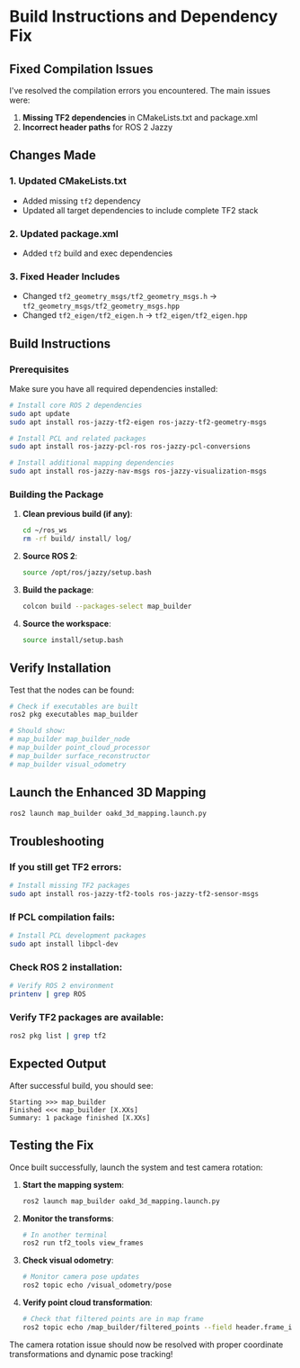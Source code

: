 # Build Instructions and Dependency Fix

## Fixed Compilation Issues

I've resolved the compilation errors you encountered. The main issues were:

1. **Missing TF2 dependencies** in CMakeLists.txt and package.xml
2. **Incorrect header paths** for ROS 2 Jazzy

## Changes Made

### 1. Updated CMakeLists.txt
- Added missing `tf2` dependency
- Updated all target dependencies to include complete TF2 stack

### 2. Updated package.xml
- Added `tf2` build and exec dependencies

### 3. Fixed Header Includes
- Changed `tf2_geometry_msgs/tf2_geometry_msgs.h` → `tf2_geometry_msgs/tf2_geometry_msgs.hpp`
- Changed `tf2_eigen/tf2_eigen.h` → `tf2_eigen/tf2_eigen.hpp`

## Build Instructions

### Prerequisites
Make sure you have all required dependencies installed:

```bash
# Install core ROS 2 dependencies
sudo apt update
sudo apt install ros-jazzy-tf2-eigen ros-jazzy-tf2-geometry-msgs

# Install PCL and related packages
sudo apt install ros-jazzy-pcl-ros ros-jazzy-pcl-conversions

# Install additional mapping dependencies
sudo apt install ros-jazzy-nav-msgs ros-jazzy-visualization-msgs
```

### Building the Package

1. **Clean previous build (if any)**:
   ```bash
   cd ~/ros_ws
   rm -rf build/ install/ log/
   ```

2. **Source ROS 2**:
   ```bash
   source /opt/ros/jazzy/setup.bash
   ```

3. **Build the package**:
   ```bash
   colcon build --packages-select map_builder
   ```

4. **Source the workspace**:
   ```bash
   source install/setup.bash
   ```

## Verify Installation

Test that the nodes can be found:

```bash
# Check if executables are built
ros2 pkg executables map_builder

# Should show:
# map_builder map_builder_node
# map_builder point_cloud_processor
# map_builder surface_reconstructor
# map_builder visual_odometry
```

## Launch the Enhanced 3D Mapping

```bash
ros2 launch map_builder oakd_3d_mapping.launch.py
```

## Troubleshooting

### If you still get TF2 errors:
```bash
# Install missing TF2 packages
sudo apt install ros-jazzy-tf2-tools ros-jazzy-tf2-sensor-msgs
```

### If PCL compilation fails:
```bash
# Install PCL development packages
sudo apt install libpcl-dev
```

### Check ROS 2 installation:
```bash
# Verify ROS 2 environment
printenv | grep ROS
```

### Verify TF2 packages are available:
```bash
ros2 pkg list | grep tf2
```

## Expected Output

After successful build, you should see:
```
Starting >>> map_builder
Finished <<< map_builder [X.XXs]
Summary: 1 package finished [X.XXs]
```

## Testing the Fix

Once built successfully, launch the system and test camera rotation:

1. **Start the mapping system**:
   ```bash
   ros2 launch map_builder oakd_3d_mapping.launch.py
   ```

2. **Monitor the transforms**:
   ```bash
   # In another terminal
   ros2 run tf2_tools view_frames
   ```

3. **Check visual odometry**:
   ```bash
   # Monitor camera pose updates
   ros2 topic echo /visual_odometry/pose
   ```

4. **Verify point cloud transformation**:
   ```bash
   # Check that filtered points are in map frame
   ros2 topic echo /map_builder/filtered_points --field header.frame_id
   ```

The camera rotation issue should now be resolved with proper coordinate transformations and dynamic pose tracking!